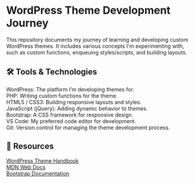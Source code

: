# WordPress Theme Development Journey

This repository documents my journey of learning and developing custom WordPress themes. It includes various concepts I'm experimenting with, such as custom functions, enqueuing styles/scripts, and building layouts.

## 🛠️ Tools & Technologies

WordPress: The platform I’m developing themes for. <br/>
PHP: Writing custom functions for the theme. <br/>
HTML5 / CSS3: Building responsive layouts and styles. <br/>
JavaScript (jQuery): Adding dynamic behavior to themes. <br/>
Bootstrap: A CSS framework for responsive design. <br/>
VS Code: My preferred code editor for development. <br/>
Git: Version control for managing the theme development process. <br/>

## 📖 Resources

[WordPress Theme Handbook](https://developer.wordpress.org/themes/) <br/>
[MDN Web Docs](https://developer.mozilla.org/en-US/) <br/>
[Bootstrap Documentation](https://getbootstrap.com/docs/4.1/getting-started/introduction/)
